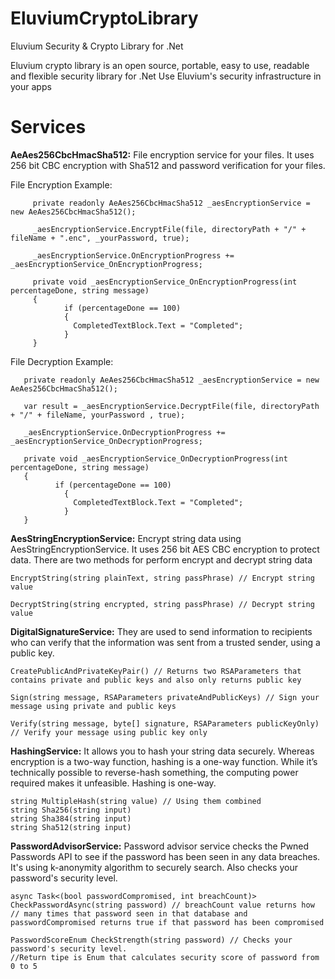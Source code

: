 # EluviumCryptoLibrary
Eluvium Security &amp; Crypto Library for .Net

Eluvium crypto library is an open source, portable, easy to use, readable and flexible security library for .Net
Use Eluvium's security infrastructure in your apps

# Services

**AeAes256CbcHmacSha512:** File encryption service for your files. It uses 256 bit CBC encryption with Sha512 and password verification for your files.

File Encryption Example:


```
     private readonly AeAes256CbcHmacSha512 _aesEncryptionService = new AeAes256CbcHmacSha512();

     _aesEncryptionService.EncryptFile(file, directoryPath + "/" + fileName + ".enc", _yourPassword, true);

     _aesEncryptionService.OnEncryptionProgress += _aesEncryptionService_OnEncryptionProgress;
     
     private void _aesEncryptionService_OnEncryptionProgress(int percentageDone, string message)
     {
            if (percentageDone == 100)
            {
              CompletedTextBlock.Text = "Completed";
            }
     }
```

File Decryption Example:

```
   private readonly AeAes256CbcHmacSha512 _aesEncryptionService = new AeAes256CbcHmacSha512();
   
   var result = _aesEncryptionService.DecryptFile(file, directoryPath + "/" + fileName, yourPassword , true);
   
   _aesEncryptionService.OnDecryptionProgress += _aesEncryptionService_OnDecryptionProgress;
   
   private void _aesEncryptionService_OnDecryptionProgress(int percentageDone, string message)
   {
          if (percentageDone == 100)
            {
              CompletedTextBlock.Text = "Completed";
            }
   }
```


**AesStringEncryptionService:** Encrypt string data using AesStringEncryptionService. It uses 256 bit AES CBC encryption to protect data. There are two methods for perform
encrypt and decrypt string data

```
EncryptString(string plainText, string passPhrase) // Encrypt string value

DecryptString(string encrypted, string passPhrase) // Decrypt string value
```


**DigitalSignatureService:**  They are used to send information to recipients who can verify that the information was sent from a trusted sender, using a public key.

```
CreatePublicAndPrivateKeyPair() // Returns two RSAParameters that contains private and public keys and also only returns public key

Sign(string message, RSAParameters privateAndPublicKeys) // Sign your message using private and public keys

Verify(string message, byte[] signature, RSAParameters publicKeyOnly) // Verify your message using public key only
```

**HashingService:** It allows you to hash your string data securely. Whereas encryption is a two-way function, hashing is a one-way function.
While it’s technically possible to reverse-hash something, the computing power required makes it unfeasible. Hashing is one-way.

```
string MultipleHash(string value) // Using them combined
string Sha256(string input)
string Sha384(string input)
string Sha512(string input)
```

**PasswordAdvisorService:** Password advisor service checks the Pwned Passwords API to see if the password has been seen in any data breaches. It's using k-anonymity
algorithm to securely search. Also checks your password's security level.

```
async Task<(bool passwordCompromised, int breachCount)> CheckPasswordAsync(string password) // breachCount value returns how 
// many times that password seen in that database and passwordCompromised returns true if that password has been compromised

PasswordScoreEnum CheckStrength(string password) // Checks your password's security level. 
//Return tipe is Enum that calculates security score of password from 0 to 5
```
